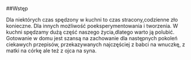 ##Wstęp

 Dla niektórych czas spędzony w kuchni to czas stracony,codzienne zło konieczne. Dla innych możliwość poeksperymentowania  i tworzenia. W kuchni spędzamy dużą część naszego życia,dlatego warto ją polubić. Gotowanie w domu jest szansą na zachowanie dla następnych pokoleń ciekawych przepisów, przekazywanych najczęściej z babci na wnuczkę, z matki na córkę ale też z ojca na syna.
